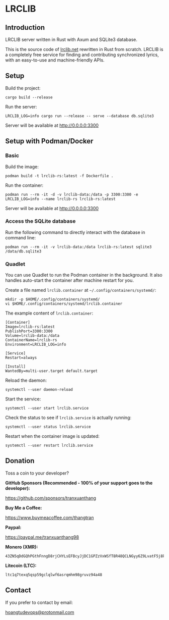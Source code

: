 # LRCLIB

## Introduction

LRCLIB server written in Rust with Axum and SQLite3 database.

This is the source code of [lrclib.net](https://lrclib.net) rewritten in Rust from scratch. LRCLIB is a completely free service for finding and contributing synchronized lyrics, with an easy-to-use and machine-friendly APIs.

## Setup

Build the project:
```
cargo build --release
```

Run the server:

```
LRCLIB_LOG=info cargo run --release -- serve --database db.sqlite3
```

Server will be available at http://0.0.0.0:3300

## Setup with Podman/Docker

### Basic

Build the image:

```
podman build -t lrclib-rs:latest -f Dockerfile .
```

Run the container:

```
podman run --rm -it -d -v lrclib-data:/data -p 3300:3300 -e LRCLIB_LOG=info --name lrclib-rs lrclib-rs:latest
```

Server will be available at http://0.0.0.0:3300

### Access the SQLite database

Run the following command to directly interact with the database in command line:

```
podman run --rm -it -v lrclib-data:/data lrclib-rs:latest sqlite3 /data/db.sqlite3
```

### Quadlet

You can use Quadlet to run the Podman container in the background. It also handles auto-start the container after machine restart for you.

Create a file named `lrclib.container` at `~/.config/containers/systemd/`:

```
mkdir -p $HOME/.config/containers/systemd/
vi $HOME/.config/containers/systemd/lrclib.container
```

The example content of `lrclib.container`:

```
[Container]
Image=lrclib-rs:latest
PublishPort=3300:3300
Volume=lrclib-data:/data
ContainerName=lrclib-rs
Environment=LRCLIB_LOG=info

[Service]
Restart=always

[Install]
WantedBy=multi-user.target default.target
```

Reload the daemon:

```
systemctl --user daemon-reload
```

Start the service:

```
systemctl --user start lrclib.service
```

Check the status to see if `lrclib.service` is actually running:

```
systemctl --user status lrclib.service
```

Restart when the container image is updated:

```
systemctl --user restart lrclib.service
```

## Donation

Toss a coin to your developer?

**GitHub Sponsors (Recommended - 100% of your support goes to the developer):**

https://github.com/sponsors/tranxuanthang

**Buy Me a Coffee:**

https://www.buymeacoffee.com/thangtran

**Paypal:**

https://paypal.me/tranxuanthang98

**Monero (XMR):**

```
43ZN5qDdGQhPGthFnngD8rjCHYLsEFBcyJjDC1GPZzVxWSfT8R48QCLNGyy6Z9LvatF5j8kSgv23DgJpixJg8bnmMnKm3b7
```

**Litecoin (LTC):**

```
ltc1q7texq5qsp59gclqlwf6asrqmhm98gruvz94a48
```

## Contact

If you prefer to contact by email:

[hoangtudevops@protonmail.com](mailto:hoangtudevops@protonmail.com)
